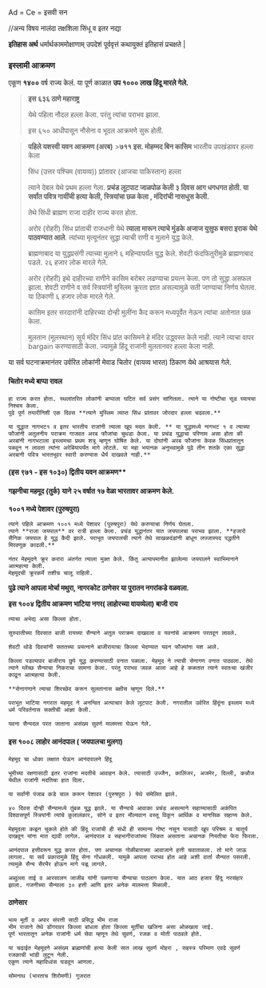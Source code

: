 Ad = Ce = इसवी सन

//अन्य विषय
नालंदा तक्षशिला
सिंधू व इतर नद्या

**इतिहास अर्थ**
धर्मार्थकाममोक्षाणाम् उपदेशं पूर्ववृत्तं कथायुक्तं इतिहासं प्रचक्षते |

### इस्लामी आक्रमण

एकूण **१४००** वर्ष राज्य केलं. या पूर्ण काळात **उप १००० लाख हिंदू मारले गेले.**

> **इस ६३६ ठाणे महाराष्ट्र**
>
> येथे पहिला नौदल हल्ला केला. परंतु त्यांचा पराभव झाला.
>
> इस ६५० आधीपासून नौसेना व भूदल आक्रमणे सुरू होती.

> **पहिले यशस्वी यवन आक्रमण (अरब)** >**७११ इस. मोहम्मद बिन कासिम** भारतीय उपखंडावर हल्ला केला
>
> सिंध (उत्तर पश्चिम (वायव्य)) प्रांतावर (आजचा पाकिस्तान) हल्ला
>
> त्याने देबल येथे प्रथम हल्ला गेला. **प्रचंड लूटपाट जाळपोळ केली ३ दिवस आग धगधगत होती. या सर्वांत पवित्र गायींची हत्या केली, स्त्रियांचा छळ केला , मंदिरांची नासधुस केली.**
>
> तेथे सिंधी ब्राह्मण राजा दाहीर राज्य करत होता.
>
> अरोर (रोहरी) सिंध प्रांताची राजधानी येथे **त्याला मारून त्याचे मुंडके अजाज युसुफ बसरा इराक येथे पाठवण्यात आले**. त्यांच्या मृत्यूनंतर सुद्धा त्याची राणी व मुलाने युद्ध केले.
>
> ब्राह्मणाबाद
> या युद्धप्रसंगी त्याच्या मुलाने ६ महिन्यापर्यंत युद्ध केले. शेवटी फंदफितुरीमुळे ब्राह्मणाबाद पडले. २६ हजार लोक मारले गेले.
>
> अरोर (रोहरी)
> इथे दाहीरच्या राणीने कासिम बरोबर लढण्याचा प्रयत्न केला. पण तो सुद्धा असफल झाला. शेवटी राणीने व सर्व स्त्रियांनी मुस्लिम क्रूरता ज्ञात असल्यामुळे सती जाण्याचा निर्णय घेतला. या ठिकाणी ६ हजार लोक मारले गेले.
>
> कासिम इतर सरदारांनी दाहिरच्या दोन्ही मुलींना कैद करून मध्यपूर्वेत नेऊन त्यांचा अतोनात छळ केला.
>
> मुलतान (मूलस्थान) सूर्य मंदिर सिंध प्रांत
> कासिमने हे मंदिर उद्ध्वस्त केले नाही. त्याने त्याचा वापर bargain करण्यासाठी केला. ज्यामुळे हिंदू राजांनी मुलतानवर हल्ला केला नाही.

या सर्व घटनाक्रमानंतर उर्वरित लोकांनी मेवाड चितोर (वायव्य भारत) ठिकाण येथे आश्रयास गेले.

#### चितोर मध्ये बाप्पा रावल

```
हा राज्य करत होता. स्थलांतरित लोकांनी बाप्पाला घटित सर्व प्रसंग सांगितला. त्याने या गोष्टीचा सूड घ्यायचा निश्चय केला.
पुढे पूर्ण तयारीनिशी एक दिवस **त्याने मुस्लिम व्याप्त सिंध प्रांतावर जोरदार हल्ला चढवला.**

या युद्धात नागभट१ व इतर भारतीय राजांनी त्याला खूप मदत केली. ** या युद्धामध्ये नागभट १ व त्याच्या फौजांनी अतुलनीय पराक्रम गाजवत अरब फौजांचा चुथडा केला. या प्रचंड युद्धाचा परिणाम असा होता की अरबांनी नागभटाला इस्लामचा प्रथम शत्रू म्हणून घोषित केले. या दोघांनी अरब फौजांना केवळ सिंधप्रांतातून पळवून न लावता त्यांना अरेबियापर्यंत मागे लोटले. या महा भयानक अनुभवामुळे पुढे तीन शतके एका सुद्धा अरबानी पवित्र भारतभूवर स्वारी करण्यास धैर्य दाखवले नाही.**
```

#### (इस ९७१ - इस १०३०) द्वितीय यवन आक्रमण\*\*

#### गझनीचा महमूद (तुर्क) याने २५ वर्षात १७ वेळा भारतावर आक्रमण केले.

**१००१ मध्ये पेशावर (पुरुषपुरा)**

```
त्याने पहिले आक्रमण १००१ मध्ये पेशावर (पुरुषपुरा) येथे करण्याचा निर्णय घेतला.
त्याने **राजा जयपाल** वर रात्री हल्ला केला. प्रचंड युद्धानंतर यात जयपालचा पराभव झाला. **हजारो सैनिक जयपाल हे युद्ध कैदी झाले. पराभूत जयपालची त्याने तेथे साखळदंडांनी बांधून लज्जास्पद पद्धतीने मिरवणूक काढली.**

नंतर मेहमूदने क्रूर करारा अंतर्गत त्याला मुक्त केले. किंतु अत्यापमानीत झालेल्या जयपालने स्वाभिमानाने आत्महत्या केली.
मेहमूदची क्रूरकर्मे तशीच चालू राहिली.
```

**पुढे त्याने आपला मोर्चा मथुरा, नागरकोट ठाणेसर या पुरातन नगरांकडे वळवला.**

**इस १००४ द्वितीय आक्रमण भाटिया नगर( लाहोरच्या वायव्येला) बाजी राय**

```
त्याचा अभेद्य असा किल्ला होता.

सुरुवातीच्या दिवसात बाजी रायच्या सैन्याने अतुल पराक्रम दाखवला व यवनांचे आक्रमण परतवून लावले.

शेवटी थोडे दिवसांनी सततच्या प्रयत्नाने बाजीरायाचा किल्ला भेदण्यात यवन फौज्यांना यश आले.

किल्ला पडल्यावर बाजीराय छुपे युद्ध करण्यासाठी वनात पळाला. मेहमूद ने त्याची सेनागण वनात पाठवला. तेथे त्याने म्लेंच्छ सैन्याचा निकराचा सामना केला. परंतु पराभव जवळ आला आहे हे कळतात त्याने स्वतःचा खंजीर काढून आत्महत्या केली.

**सेनागणाने त्याचा शिरच्छेद करून सुलतानास बक्षीस म्हणून दिले.**

पराभूत भाटिया नगरात महमूद ने अनन्वित अत्याचार केले लूटपाट केली. नगरातील उर्वरित हिंदूंना इस्लाम मध्ये धर्म परिवर्तनास सक्तीची आज्ञा केली.

यवना सैन्यदल परत जाताना असंख्य सुवर्ण मालमत्ता घेऊन गेले.
```

#### इस १००८ लाहोर आनंदपाल ( जयपालचा मुलगा)

```
मेहमूद चा धोका लक्षात घेऊन आनंदपालने हिंदू

भूमीच्या रक्षणासाठी इतर राजांना मदतीचे आवाहन केले. त्यासाठी उज्जैन, कालिंजर, अजमेर, दिल्ली, कन्नौज येथील राजांनी मदतिचा हात दिला.

या सर्वांनी पंजाब कडे चाल करून पेशावर (पुरुषपुरा ) येथे संमेलित झाले.

४० दिवस दोन्ही सैन्यामध्ये तुंबळ युद्ध झाले. या सैन्याचे आवाका प्रचंड असल्याने सहाय्यासाठी अकंपित विश्वासपूर्ण स्त्रियांनी त्यांचे कुलालंकार, सोने व इतर मौल्यवान वस्तू विकून आर्थिक व मानसिक सहाय्य केले.

मेहमूदला कळून चुकले होते की हिंदू राजांची ही संधी ही सामान्य गोष्ट नसून यासाठी खूप परिश्रम व चातुर्य दाखवून यांना मात द्यावी लागेल. आनंदपाल व सहभागीराजांच्या जिंकत असताना अचानक नियतीचा फेरा फिरला.

आनंदपाल हत्तीवरून युद्ध करत होता. पण अचानक गोळीबाराच्या आवाजाने हत्ती चवाताळला. तो मागे जाऊ लागला. या सर्व प्रकारामुळे हिंदू सेना गोंधळली. यामुळे आपला पराभव होत आहे अशी वार्ता सैन्यात पसरली. त्यामुळे सैन्य सैरभैर होऊन मागे पळू लागले.

अब्दुल्ला ताई व आरसालन जाजीब यांनी पळणाऱ्या सैन्याचा पाठलाग केला. यात आठ हजार हिंदू नरसंहार झाला. गजनीच्या सैन्याला ३० हत्ती आणि इतर अनेक मालमत्ता मिळाली.
```

#### ठाणेसार

```
भव्य मूर्ती व अपार संपत्ती साठी प्रसिद्ध भीम राजा
भीम राजाने तेथे डोंगरावर किल्ला बांधला होता किल्ला मूर्तींचा खजिना असा ओळखला जाई.
पूर्ण भारतातून अनेक राजांनी धर्म सेवा म्हणून तेथे सुवर्ण, रजक व मोती पाठवले होते.

या चढाईत मेहमूदने असंख्य ब्राह्मणांची हत्या केली सात लाख सुवर्ण मोहरा , सहस्त्र परिमाण एवढे सुवर्ण रजकाची भांडी लुटून नेली.
एकूण त्याने महाविध्वंस घडवून आणला.

सोमनाथ (भारताच शिरोमणी) गुजरात

```
